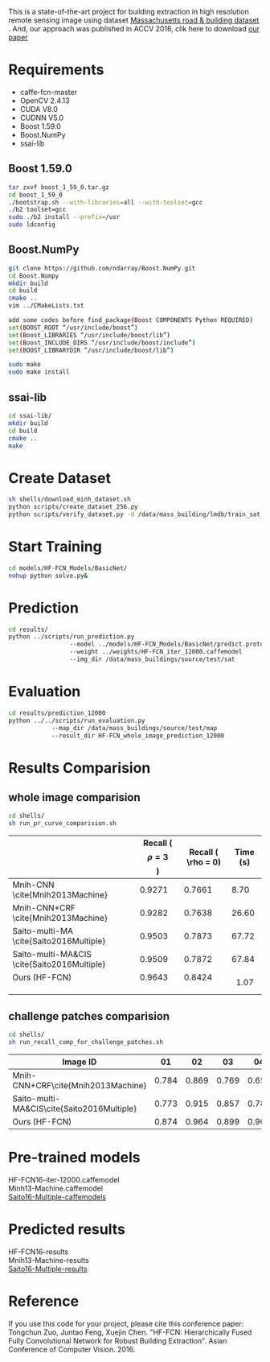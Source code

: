 This is a state-of-the-art project for building extraction in high resolution remote sensing image using dataset [Massachusetts road & building dataset](https://www.cs.toronto.edu/~vmnih/data/) . And, our approach was published in ACCV 2016, clik here to download [our paper](https://github.com/tczuo/HF-FCN-for-Robust-Building-Extraction/blob/master/0663.pdf)

# Requirements
- caffe-fcn-master
- OpenCV 2.4.13
- CUDA V8.0
- CUDNN V5.0
- Boost 1.59.0
- Boost.NumPy
- ssai-lib

## Boost 1.59.0
```sh
tar zxvf boost_1_59_0.tar.gz 
cd boost_1_59_0 
./bootstrap.sh --with-libraries=all --with-toolset=gcc 
./b2 toolset=gcc 
sudo ./b2 install --prefix=/usr 
sudo ldconfig
```

## Boost.NumPy
```sh
git clone https://github.com/ndarray/Boost.NumPy.git 
cd Boost.Numpy  
mkdir build 
cd build 
cmake ..   
vim ../CMakeLists.txt   

add some codes before find_package(Boost COMPONENTS Python REQUIRED)  
set(BOOST_ROOT “/usr/include/boost”) 
set(Boost_LIBRARIES “/usr/include/boost/lib”)   
set(Boost_INCLUDE_DIRS “/usr/include/boost/include”) 
set(BOOST_LIBRARYDIR “/usr/include/boost/lib”) 

sudo make 
sudo make install 
```
## ssai-lib
```sh
cd ssai-lib/
mkdir build
cd build
cmake ..
make 
```
# Create Dataset
```sh
sh shells/download_minh_dataset.sh  
python scripts/create_dataset_256.py  
python scripts/verify_dataset.py -d /data/mass_building/lmdb/train_sat_256 
```  
# Start Training
```sh
cd models/HF-FCN_Models/BasicNet/  
nohup python solve.py& 
```

# Prediction
```sh
cd results/  
python ../scripts/run_prediction.py 
				 --model ../models/HF-FCN_Models/BasicNet/predict.prototxt  
				 --weight ../weights/HF-FCN_iter_12000.caffemodel  
				 --img_dir /data/mass_buildings/source/test/sat  
```
# Evaluation
```sh
cd results/prediction_12000   
python ../../scripts/run_evaluation.py   
			--map_dir /data/mass_buildings/source/test/map   
			--result_dir HF-FCN_whole_image_prediction_12000
```

# Results Comparision
## whole image comparision
```sh
cd shells/
sh run_pr_curve_comparision.sh
```
|                                                | Recall ($$ \rho = 3 $$) | Recall ( \rho = 0) | Time (s) |
|------------------------------------------------|---------------------|---------------------|----------|
| Mnih-CNN \cite{Mnih2013Machine}                | 0.9271              | 0.7661              | 8.70     |
| Mnih-CNN+CRF \cite{Mnih2013Machine}            | 0.9282              | 0.7638              | 26.60    |
| Saito-multi-MA \cite{Saito2016Multiple}        | 0.9503              | 0.7873              | 67.72    |
| Saito-multi-MA&CIS \cite{Saito2016Multiple} | 0.9509              | 0.7872              | 67.84    |
| Ours (HF-FCN)                                  | 0.9643              | 0.8424              |   1.07   |

## challenge patches comparision
```sh
cd shells/
sh run_recall_comp_for_challenge_patches.sh
```
| Image ID                                      | 01             | 02             | 03             | 04             | 05             | 06             | 07             | mean           |
|-----------------------------------------------|----------------|----------------|----------------|----------------|----------------|----------------|----------------|----------------|
| Mnih-CNN+CRF\cite\{Mnih2013Machine\}          | 0.784          | 0.869          | 0.769          | 0.653          | 0.893          | 0.764          | 0.800          | 0.784          |
| Saito-multi-MA\&CIS\cite\{Saito2016Multiple\} | 0.773          | 0.915          | 0.857          | 0.789          | 0.945          | 0.773          | 0.830          | 0.851          |
| Ours (HF-FCN)                        | 0.874 | 0.964 | 0.899 | 0.901 | 0.986 | 0.840| 0.851 | 0.911 |


# Pre-trained models
HF-FCN16-iter-12000.caffemodel   <br />
Minh13-Machine.caffemodel   <br />
[Saito16-Multiple-caffemodels](https://github.com/mitmul/ssai-cnn/wiki/Pre-trained-models)

# Predicted results
HF-FCN16-results   <br />
Mnih13-Machine-results   <br />
[Saito16-Multiple-results](https://github.com/mitmul/ssai-cnn/wiki/Predicted-results)

# Reference
If you use this code for your project, please cite this conference paper:  <br />
Tongchun Zuo, Juntao Feng, Xuejin Chen. "HF-FCN: Hierarchically Fused Fully Convolutional Network for Robust Building Extraction". Asian Conference of Computer Vision. 2016. 
